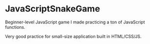 # JavaScriptSnakeGame

Beginner-level JavaScript game I made practicing a ton of JavaScript functions. 

Very good practice for small-size application built in HTML/CSS/JS. 
